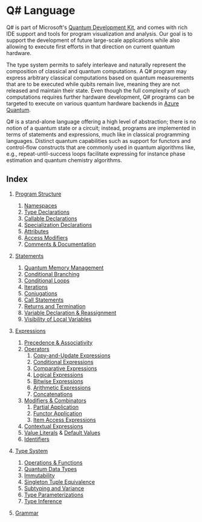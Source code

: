 # Q# Language

Q# is part of Microsoft's [Quantum Development Kit](http://www.microsoft.com/quantum), and comes with rich IDE support and tools for program visualization and analysis.
Our goal is to support the development of future large-scale applications while also allowing to execute first efforts in that direction on current quantum hardware. 

The type system permits to safely interleave and naturally represent the composition of classical and quantum computations. A Q# program may express arbitrary classical computations based on quantum measurements that are to be executed while qubits remain live, meaning they are not released and maintain their state. Even though the full complexity of such computations requires further hardware development, Q# programs can be targeted to execute on various quantum hardware backends in [Azure Quantum](https://azure.microsoft.com/services/quantum/).

Q# is a stand-alone language offering a high level of abstraction;
there is no notion of a quantum state or a circuit; instead, 
programs are implemented in terms of statements and expressions, much like in classical programming languages. Distinct quantum capabilities such as support for functors and control-flow constructs that are commonly used in quantum algorithms like, e.g., repeat-until-success loops facilitate expressing for instance phase estimation and quantum chemistry algorithms.


## Index


1. [Program Structure](https://github.com/microsoft/qsharp-language/tree/main/Specifications/Language/1_ProgramStructure#program-execution)
    1. [Namespaces](https://github.com/microsoft/qsharp-language/blob/main/Specifications/Language/1_ProgramStructure/1_Namespaces.md#namespaces)
    1. [Type Declarations](https://github.com/microsoft/qsharp-language/blob/main/Specifications/Language/1_ProgramStructure/2_TypeDeclarations.md#type-declarations)
    1. [Callable Declarations](https://github.com/microsoft/qsharp-language/blob/main/Specifications/Language/1_ProgramStructure/3_CallableDeclarations.md#callable-declarations)
    1. [Specialization Declarations](https://github.com/microsoft/qsharp-language/blob/main/Specifications/Language/1_ProgramStructure/4_SpecializationDeclarations.md#specialization-declarations)
    1. [Attributes](https://github.com/microsoft/qsharp-language/blob/main/Specifications/Language/1_ProgramStructure/5_Attributes.md#attributes)
    1. [Access Modifiers](https://github.com/microsoft/qsharp-language/blob/main/Specifications/Language/1_ProgramStructure/6_AccessModifiers.md#access-modifiers)
    1. [Comments & Documentation](https://github.com/microsoft/qsharp-language/blob/main/Specifications/Language/1_ProgramStructure/7_Comments.md#comments)

1. [Statements](https://github.com/microsoft/qsharp-language/tree/main/Specifications/Language/2_Statements#statements)
    1. [Quantum Memory Management](https://github.com/microsoft/qsharp-language/blob/main/Specifications/Language/2_Statements/QuantumMemoryManagement.md#quantum-memory-management)
    1. [Conditional Branching](https://github.com/microsoft/qsharp-language/blob/main/Specifications/Language/2_Statements/ConditionalBranching.md#conditional-branching)
    1. [Conditional Loops](https://github.com/microsoft/qsharp-language/blob/main/Specifications/Language/2_Statements/ConditionalLoops.md#conditional-loops)
    1. [Iterations](https://github.com/microsoft/qsharp-language/blob/main/Specifications/Language/2_Statements/Iterations.md#iterations)
    1. [Conjugations](https://github.com/microsoft/qsharp-language/blob/main/Specifications/Language/2_Statements/Conjugations.md#conjugations)
    1. [Call Statements](https://github.com/microsoft/qsharp-language/blob/main/Specifications/Language/2_Statements/CallStatements.md#call-statements)
    1. [Returns and Termination](https://github.com/microsoft/qsharp-language/blob/main/Specifications/Language/2_Statements/ReturnsAndTermination.md#returns-and-termination)
    1. [Variable Declaration \& Reassignment](https://github.com/microsoft/qsharp-language/blob/main/Specifications/Language/2_Statements/VariableDeclarationsAndReassignments.md#variable-declarations-and-reassignments)
    1. [Visibility of Local Variables](https://github.com/microsoft/qsharp-language/blob/main/Specifications/Language/2_Statements/BindingScopes.md#visibility-of-local-variables)


1. [Expressions](https://github.com/microsoft/qsharp-language/tree/main/Specifications/Language/3_Expressions#expressions)
    1. [Precedence \& Associativity](https://github.com/microsoft/qsharp-language/blob/main/Specifications/Language/3_Expressions/PrecedenceAndAssociativity.md#precedence-and-associativity)
    2. [Operators](https://github.com/microsoft/qsharp-language/blob/main/Specifications/Language/3_Expressions/PrecedenceAndAssociativity.md#operators)
        1. [Copy-and-Update Expressions](https://github.com/microsoft/qsharp-language/blob/main/Specifications/Language/3_Expressions/CopyAndUpdateExpressions.md#copy-and-update-expressions)
        1. [Conditional Expressions](https://github.com/microsoft/qsharp-language/blob/main/Specifications/Language/3_Expressions/ConditionalExpressions.md#conditional-expressions)
        1. [Comparative Expressions](https://github.com/microsoft/qsharp-language/blob/main/Specifications/Language/3_Expressions/ComparativeExpressions.md#equality-comparison)
        1. [Logical Expressions](https://github.com/microsoft/qsharp-language/blob/main/Specifications/Language/3_Expressions/LogicalExpressions.md#logical-expressions)
        1. [Bitwise Expressions](https://github.com/microsoft/qsharp-language/blob/main/Specifications/Language/3_Expressions/BitwiseExpressions.md#bitwise-expressions)
        1. [Arithmetic Expressions](https://github.com/microsoft/qsharp-language/blob/main/Specifications/Language/3_Expressions/ArithmeticExpressions.md#arithmetic-expressions)
        1. [Concatenations](https://github.com/microsoft/qsharp-language/blob/main/Specifications/Language/3_Expressions/Concatentation.md#concatenation)
    1. [Modifiers \& Combinators](https://github.com/microsoft/qsharp-language/blob/main/Specifications/Language/3_Expressions/PrecedenceAndAssociativity.md#modifiers-and-combinators)
        1. [Partial Application](https://github.com/microsoft/qsharp-language/blob/main/Specifications/Language/3_Expressions/PartialApplication.md#partial-application)
        1. [Functor Application](https://github.com/microsoft/qsharp-language/blob/main/Specifications/Language/3_Expressions/FunctorApplication.md#functor-application)
        1. [Item Access Expressions](https://github.com/microsoft/qsharp-language/blob/main/Specifications/Language/3_Expressions/ItemAccessExpressions.md#item-access)
    1. [Contextual Expressions](https://github.com/microsoft/qsharp-language/blob/main/Specifications/Language/3_Expressions/ContextualExpressions.md#contextual-and-omitted-expressions)
    1. [Value Literals](https://github.com/microsoft/qsharp-language/blob/main/Specifications/Language/3_Expressions/ValueLiterals.md#literals) \& [Default Values](https://github.com/microsoft/qsharp-language/blob/main/Specifications/Language/3_Expressions/ValueLiterals.md#default-values)
    1. [Identifiers](https://github.com/microsoft/qsharp-language/blob/main/Specifications/Language/3_Expressions/Identifiers.md#identifiers)


1. [Type System](https://github.com/microsoft/qsharp-language/tree/main/Specifications/Language/4_TypeSystem#type-system)
    1. [Operations \& Functions](https://github.com/microsoft/qsharp-language/blob/main/Specifications/Language/4_TypeSystem/OperationsAndFunctions.md#operations-and-functions)
    1. [Quantum Data Types](https://github.com/microsoft/qsharp-language/blob/main/Specifications/Language/4_TypeSystem/QuantumDataTypes.md#quantum-specific-data-types)
    1. [Immutability](https://github.com/microsoft/qsharp-language/blob/main/Specifications/Language/4_TypeSystem/Immutability.md#immutability)
    1. [Singleton Tuple Equivalence](https://github.com/microsoft/qsharp-language/blob/main/Specifications/Language/4_TypeSystem/SingletonTupleEquivalence.md#singleton-tuple-equivalence)
    1. [Subtyping and Variance](https://github.com/microsoft/qsharp-language/blob/main/Specifications/Language/4_TypeSystem/SubtypingAndVariance.md#subtyping-and-variance)
    1. [Type Parameterizations](https://github.com/microsoft/qsharp-language/blob/main/Specifications/Language/4_TypeSystem/TypeParameterizations.md#type-parameterizations)
    1. [Type Inference](https://github.com/microsoft/qsharp-language/blob/main/Specifications/Language/4_TypeSystem/TypeInference.md#type-inference)

1. [Grammar](https://github.com/microsoft/qsharp-language/tree/main/Specifications/Language/5_Grammar#grammar)
